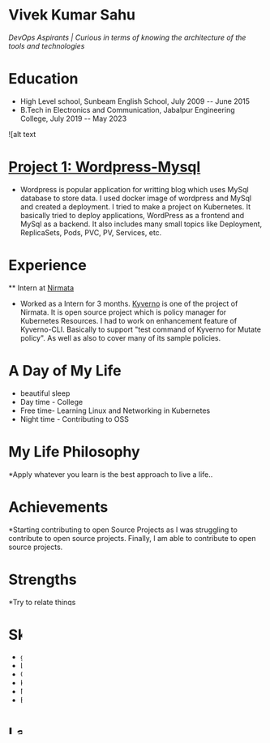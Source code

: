 # Vivek Kumar Sahu
*DevOps Aspirants | Curious in terms of knowing the architecture of the tools and technologies*

# Education
* High Level school, Sunbeam English School, July 2009 -- June 2015
* B.Tech in Electronics and Communication, Jabalpur Engineering College, July 2019 -- May 2023

![alt text[](marvin-meyer-SYTO3xs06fU-unsplash(2).jpg)
# [Project 1: Wordpress-Mysql](https://github.com/viveksahu26/wordpress-mysql-deployment)
* Wordpress is popular application for writting blog which uses MySql database to store data. I used docker image of wordpress and MySql and created a deployment. I tried to make a project on Kubernetes. It basically tried to deploy applications, WordPress as a frontend and MySql as a backend. It also includes many small topics like Deployment, ReplicaSets, Pods, PVC, PV, Services, etc.

# Experience
** Intern at [Nirmata](https://nirmata.com/)
* Worked as a Intern for 3 months. [Kyverno](https://kyverno.io/) is one of the project of Nirmata. It is open source project which is policy manager for Kubernetes Resources.
I had to work on enhancement feature of Kyverno-CLI. Basically to support "test command of Kyverno for Mutate policy". As well as also to cover many of its sample policies.

# A Day of My Life
* beautiful sleep
* Day time - College
* Free time- Learning Linux and Networking in Kubernetes
* Night time - Contributing to OSS

# My Life Philosophy
*Apply whatever you learn is the best approach to live a life..

# Achievements
*Starting contributing to open Source Projects as I was struggling to contribute to open source projects. Finally, I am able to contribute to open source projects.

# Strengths
*Try to relate things

# Skills
* golang
* Linux
* Containers technology
* Kubernetes
* Networking in Linux, Containers, Kubernetes (still in progress )
* Basics of DevOps tools like Jenkins, Terraform

# Languages
* English
* Hindi 
